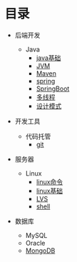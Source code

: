 # 目录

* 后端开发
	* Java
		* [java基础](后端开发/Java/java基础)
		* [JVM](后端开发/Java/JVM)
		* [Maven](后端开发/Java/Maven)
		* [spring](后端开发/Java/spring)
		* [SpringBoot](后端开发/Java/SpringBoot)
		* [多线程](后端开发/Java/多线程)
		* [设计模式](后端开发/Java/设计模式)

* 开发工具
	* 代码托管
		* [git](开发工具/代码托管/git)
		
* 服务器
	* Linux 
		* [linux命令](服务器/Linux/linux命令)
		* [linux基础](服务器/Linux/linux基础)
		* [LVS](服务器/Linux/LVS)
		* [shell](服务器/Linux/shell)
		
* 数据库
	* MySQL
	* Oracle
	* [MongoDB](数据库/MongoDB)

